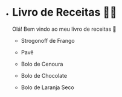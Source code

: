 - # Livro de Receitas :man_cook:

  Olá! Bem vindo ao meu livro de receitas :wave:

  - Strogonoff de Frango

  - Pavê

  - Bolo de Cenoura 

  - Bolo de Chocolate
  
  - Bolo  de Laranja Seco
